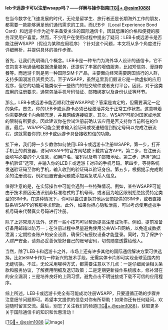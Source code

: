 **leb卡远游卡可以注册wsapp吗？——详解与操作指南[[TG💪+ @esim1088](https://t.me/s/esim1088)]**

在当今数字化飞速发展的时代，无论是留学生、旅行者还是长期海外工作的朋友，都需要一款能够满足他们通讯需求的工具。而LEB卡（Local Experience Bond Card）和远游卡作为近年来备受关注的国际通信卡，因其低廉的价格和便捷的服务深受用户喜爱。然而，不少用户在使用过程中提出了疑问：LEB卡或远游卡是否能注册WSAPP（假设为某种应用程序）？针对这个问题，本文将从多个角度进行详细解析，并提供具体的操作步骤。

首先，让我们先明确几个概念。LEB卡是一种专门为海外华人设计的通信卡，它不仅包含本地通话和数据流量服务，还提供了丰富的增值服务，比如短信包、漫游套餐等。而远游卡则是另一种国际SIM卡产品，主要面向经常需要跨国旅行的人群，支持多国漫游且资费灵活。至于WSAPP，虽然这里我们假设它是一款虚拟的应用程序，但它的功能可能类似于一些热门的社交软件或者支付平台。因此，对于这类应用的注册要求，通常包括手机号码验证、邮箱绑定以及身份认证等环节。

那么，LEB卡或远游卡能否顺利注册WSAPP呢？答案是肯定的，但需要满足一定的条件。首先，你的LEB卡或远游卡必须已经激活并处于正常工作状态。这意味着你需要确保卡内余额充足，并且网络连接稳定。其次，WSAPP可能对国家或地区的限制有所要求，因此建议你在尝试注册前确认该应用是否支持你当前所在的位置。最后，WSAPP可能会要求输入验证码或发送短信到指定号码以完成注册流程，这就需要你的LEB卡或远游卡具备接收短信的功能。

接下来，我们将一步步教你如何使用LEB卡或远游卡注册WSAPP。第一步，打开手机上的浏览器，访问WSAPP的官方网站或下载其官方APP。第二步，在注册页面填写必要的个人信息，如用户名、密码以及电子邮箱地址。第三步，选择“通过手机验证”选项，并输入你的LEB卡或远游卡对应的手机号码。第四步，等待系统发送验证码至你的手机，输入收到的验证码以验证身份。第五步，根据提示完成剩余的注册流程，例如设置安全问题或添加紧急联系人信息。

值得注意的是，在实际操作中可能会遇到一些特殊情况。例如，某些WSAPP可能由于技术原因无法识别非标准格式的手机号码，或者因为地区限制拒绝接受特定类型的SIM卡。在这种情况下，你可以尝试更换其他运营商提供的SIM卡，或者直接联系WSAPP的客服寻求帮助。此外，如果你担心隐私泄露，可以考虑使用虚拟手机号码来代替真实号码进行注册。

除了上述常规方法外，还有一些小技巧可以帮助提高注册成功率。例如，提前准备好备用邮箱以防万一；在注册过程中尽量避免使用公共Wi-Fi网络，以免造成数据泄漏；定期检查账户的安全设置，确保只有授权设备才能登录。同时，为了保护个人财产安全，请务必妥善保管好自己的账号密码，切勿随意透露给他人。

当然，除了LEB卡和远游卡之外，市场上还有许多其他的国际通信解决方案可供选择。比如eSIM卡作为一种新兴的技术手段，无需实体卡片即可实现全球范围内的无缝切换。不过，无论采用哪种方式，都需要注意以下几点：一是仔细阅读相关条款和服务协议，了解费用明细及退订政策；二是定期更新操作系统版本，修补潜在的安全漏洞；三是培养良好的上网习惯，避免点击不明链接或下载不可信的应用程序。

综上所述，LEB卡或远游卡完全有可能成功注册WSAPP，只要遵循正确的步骤并注意细节问题即可。希望本文提供的信息对你有所帮助！如果你还有任何疑问，欢迎随时留言交流。最后，别忘了关注我们的频道[[TG💪+ @esim1088](https://t.me/s/esim1088)]，获取更多关于国际通信卡的知识和优惠活动！

[[TG💪+ @esim1088](https://t.me/s/esim1088) ![Image](https://i.postimg.cc/4NQfJmqS/Snipaste-2025-05-13-00-14-12.png)]